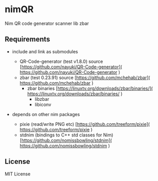 nimQR
=====

Nim QR code generator scanner lib zbar


Requirements
------------

- include and link as submodules

	- QR-Code-generator (test v1.8.0) source [https://github.com/nayuki/QR-Code-generator]( https://github.com/nayuki/QR-Code-generator )
	- zbar (test 0.23.91) source [https://github.com/mchehab/zbar]( https://github.com/mchehab/zbar )
		- zbar binaries [https://linuxtv.org/downloads/zbar/binaries/]( https://linuxtv.org/downloads/zbar/binaries/ )
			- libzbar
			- libiconv


- depends on other nim packages

	- pixie (read/write PNG etc) [https://github.com/treeform/pixie]( https://github.com/treeform/pixie )
	- stdnim (bindings to C++ std classes for Nim) [https://github.com/nomissbowling/stdnim]( https://github.com/nomissbowling/stdnim )


License
-------

MIT License

